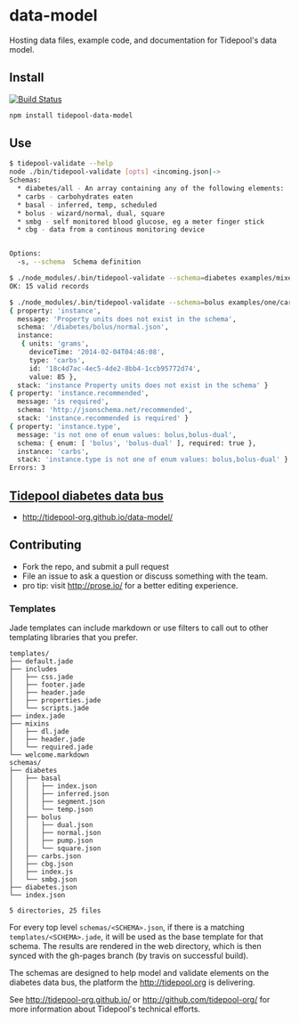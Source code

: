 data-model
==========

Hosting data files, example code, and documentation for Tidepool's
data model.

## Install
[![Build Status](https://travis-ci.org/tidepool-org/data-model.png?branch=master)](https://travis-ci.org/tidepool-org/data-model)

```bash
npm install tidepool-data-model
```

## Use 

```bash
$ tidepool-validate --help
node ./bin/tidepool-validate [opts] <incoming.json|->
Schemas:
  * diabetes/all - An array containing any of the following elements:
  * carbs - carbohydrates eaten
  * basal - inferred, temp, scheduled
  * bolus - wizard/normal, dual, square
  * smbg - self monitored blood glucose, eg a meter finger stick
  * cbg - data from a continous monitoring device


Options:
  -s, --schema  Schema definition
```

```bash
$ ./node_modules/.bin/tidepool-validate --schema=diabetes examples/mixed/all.json
OK: 15 valid records
```

```bash
$ ./node_modules/.bin/tidepool-validate --schema=bolus examples/one/carbs.json
{ property: 'instance',
  message: 'Property units does not exist in the schema',
  schema: '/diabetes/bolus/normal.json',
  instance: 
   { units: 'grams',
     deviceTime: '2014-02-04T04:46:08',
     type: 'carbs',
     id: '18c4d7ac-4ec5-4de2-8bb4-1ccb95772d74',
     value: 85 },
  stack: 'instance Property units does not exist in the schema' }
{ property: 'instance.recommended',
  message: 'is required',
  schema: 'http://jsonschema.net/recommended',
  stack: 'instance.recommended is required' }
{ property: 'instance.type',
  message: 'is not one of enum values: bolus,bolus-dual',
  schema: { enum: [ 'bolus', 'bolus-dual' ], required: true },
  instance: 'carbs',
  stack: 'instance.type is not one of enum values: bolus,bolus-dual' }
Errors: 3
```

## [Tidepool diabetes data bus](http://tidepool-org.github.io/data-model/)

  * http://tidepool-org.github.io/data-model/

## Contributing

* Fork the repo, and submit a pull request
* File an issue to ask a question or discuss something with the team.
* pro tip: visit http://prose.io/ for a better editing experience.

### Templates

Jade templates can include markdown or use filters to call out to
other templating libraries that you prefer.

```
templates/
├── default.jade
├── includes
│   ├── css.jade
│   ├── footer.jade
│   ├── header.jade
│   ├── properties.jade
│   └── scripts.jade
├── index.jade
├── mixins
│   ├── dl.jade
│   ├── header.jade
│   └── required.jade
└── welcome.markdown
schemas/
├── diabetes
│   ├── basal
│   │   ├── index.json
│   │   ├── inferred.json
│   │   ├── segment.json
│   │   └── temp.json
│   ├── bolus
│   │   ├── dual.json
│   │   ├── normal.json
│   │   ├── pump.json
│   │   └── square.json
│   ├── carbs.json
│   ├── cbg.json
│   ├── index.js
│   └── smbg.json
├── diabetes.json
└── index.json

5 directories, 25 files
```

For every top level `schemas/<SCHEMA>.json`, if there is a matching
`templates/<SCHEMA>.jade`, it will be used as the base template for
that schema.  The results are rendered in the web directory, which is
then synced with the gh-pages branch (by travis on successful build).

The schemas are designed to help model and validate elements on the
diabetes data bus, the platform the http://tidepool.org is delivering.

See http://tidepool-org.github.io/ or http://github.com/tidepool-org/
for more information about Tidepool's technical efforts.

